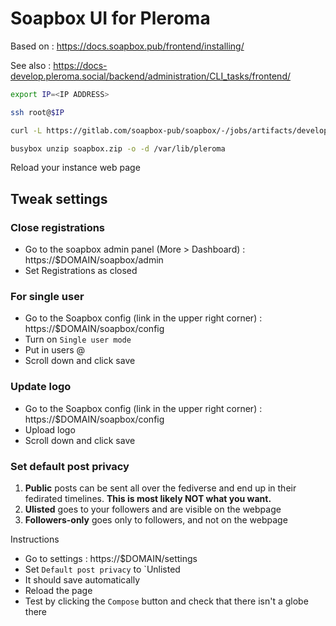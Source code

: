 # Soapbox UI for Pleroma

Based on : https://docs.soapbox.pub/frontend/installing/

See also : https://docs-develop.pleroma.social/backend/administration/CLI_tasks/frontend/

~~~bash
export IP=<IP ADDRESS>
~~~

~~~bash
ssh root@$IP
~~~

~~~bash
curl -L https://gitlab.com/soapbox-pub/soapbox/-/jobs/artifacts/develop/download?job=build-production -o soapbox.zip
~~~

~~~bash
busybox unzip soapbox.zip -o -d /var/lib/pleroma
~~~

Reload your instance web page

## Tweak settings

### Close registrations

* Go to the soapbox admin panel (More > Dashboard) : https://$DOMAIN/soapbox/admin
* Set Registrations as closed

### For single user

* Go to the Soapbox config (link in the upper right corner) : https://$DOMAIN/soapbox/config
* Turn on `Single user mode`
* Put in users @
* Scroll down and click save

### Update logo

* Go to the Soapbox config (link in the upper right corner) : https://$DOMAIN/soapbox/config
* Upload logo
* Scroll down and click save

### Set default post privacy

1. __Public__ posts can be sent all over the fediverse and end up in their fedirated timelines. **This is most likely NOT what you want.**
1. __Ulisted__ goes to your followers and are visible on the webpage
1. __Followers-only__ goes only to followers, and not on the webpage

Instructions

* Go to settings : https://$DOMAIN/settings
* Set `Default post privacy` to `Unlisted
* It should save automatically
* Reload the page
* Test by clicking the `Compose` button and check that there isn't a globe there
